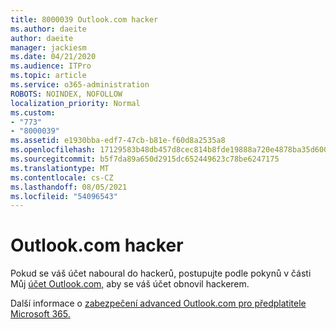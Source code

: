 ```yaml
---
title: 8000039 Outlook.com hacker
ms.author: daeite
author: daeite
manager: jackiesm
ms.date: 04/21/2020
ms.audience: ITPro
ms.topic: article
ms.service: o365-administration
ROBOTS: NOINDEX, NOFOLLOW
localization_priority: Normal
ms.custom:
- "773"
- "8000039"
ms.assetid: e1930bba-edf7-47cb-b81e-f60d8a2535a8
ms.openlocfilehash: 17129583b48db457d8cec814b8fde19888a720e4878ba35d60088e381d63927c
ms.sourcegitcommit: b5f7da89a650d2915dc652449623c78be6247175
ms.translationtype: MT
ms.contentlocale: cs-CZ
ms.lasthandoff: 08/05/2021
ms.locfileid: "54096543"
---
```

# <a name="outlookcom-account-hacked"></a>Outlook.com hacker

Pokud se váš účet naboural do hackerů, postupujte podle pokynů v části Můj [účet Outlook.com,](https://support.office.com/article/35993ac5-ac2f-494e-aacb-5232dda453d8?wt.mc_id=Office_Outlook_com_Alchemy) aby se váš účet obnovil hackerem.
  
Další informace o [zabezpečení advanced Outlook.com pro předplatitele Microsoft 365.](https://support.office.com/article/882d2243-eab9-4545-a58a-b36fee4a46e2?wt.mc_id=Office_Outlook_com_Alchemy)
  
